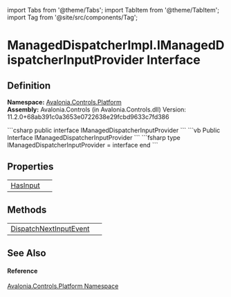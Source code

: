 import Tabs from '@theme/Tabs'; 
import TabItem from '@theme/TabItem'; 
import Tag from '@site/src/components/Tag'; 

# ManagedDispatcherImpl.IManagedDispatcherInputProvider Interface




## Definition
**Namespace:** <a href="N_Avalonia_Controls_Platform">Avalonia.Controls.Platform</a>  
**Assembly:** Avalonia.Controls (in Avalonia.Controls.dll) Version: 11.2.0+68ab391c0a3653e0722638e29fcbd9633c7fd386

<Tabs groupId="api-code-preview">
<TabItem value="csharp" label="C#">
```csharp
public interface IManagedDispatcherInputProvider
```
</TabItem>
<TabItem value="vb" label="VB">
```vb
Public Interface IManagedDispatcherInputProvider
```
</TabItem>
<TabItem value="fsharp" label="F#">
```fsharp
type IManagedDispatcherInputProvider = interface end
```
</TabItem>
</Tabs>



## Properties
<table>
<tr>
<td><a href="P_Avalonia_Controls_Platform_ManagedDispatcherImpl_IManagedDispatcherInputProvider_HasInput">HasInput</a></td>
<td> </td>
</tr>
</table>

## Methods
<table>
<tr>
<td><a href="M_Avalonia_Controls_Platform_ManagedDispatcherImpl_IManagedDispatcherInputProvider_DispatchNextInputEvent">DispatchNextInputEvent</a></td>
<td> </td>
</tr>
</table>

## See Also


#### Reference
<a href="N_Avalonia_Controls_Platform">Avalonia.Controls.Platform Namespace</a>  
